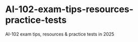 # AI-102-exam-tips-resources-practice-tests
AI-102 exam tips, resources &amp; practice tests in 2025
